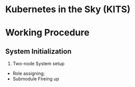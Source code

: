 # Kubernetes in the Sky (KITS)

# Working Procedure
## System Initialization
1. Two-node System setup
- Role assigning;
- Submodule Fireing up 
